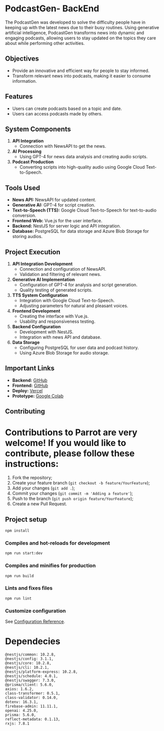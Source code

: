 # PodcastGen- BackEnd

The PodcastGen was developed to solve the difficulty people have in keeping up with the latest news due to their busy routines. Using generative artificial intelligence, PodcastGen transforms news into dynamic and engaging podcasts, allowing users to stay updated on the topics they care about while performing other activities.

## Objectives
- Provide an innovative and efficient way for people to stay informed.
- Transform relevant news into podcasts, making it easier to consume information.

## Features
- Users can create podcasts based on a topic and date.
- Users can access podcasts made by others.

## System Components
1. **API Integration**
   - Connection with NewsAPI to get the news.
2. **AI Processing**
   - Using GPT-4 for news data analysis and creating audio scripts.
3. **Podcast Production**
   - Converting scripts into high-quality audio using Google Cloud Text-to-Speech.

## Tools Used
- **News API:** NewsAPI for updated content.
- **Generative AI:** GPT-4 for script creation.
- **Text-to-Speech (TTS):** Google Cloud Text-to-Speech for text-to-audio conversion.
- **Frontend Web:** Vue.js for the user interface.
- **Backend:** NestJS for server logic and API integration.
- **Database:** PostgreSQL for data storage and Azure Blob Storage for storing audios.

## Project Execution
1. **API Integration Development**
   - Connection and configuration of NewsAPI.
   - Validation and filtering of relevant news.
2. **Generative AI Implementation**
   - Configuration of GPT-4 for analysis and script generation.
   - Quality testing of generated scripts.
3. **TTS System Configuration**
   - Integration with Google Cloud Text-to-Speech.
   - Adjusting parameters for natural and pleasant voices.
4. **Frontend Development**
   - Creating the interface with Vue.js.
   - Usability and responsiveness testing.
5. **Backend Configuration**
   - Development with NestJS.
   - Integration with news API and database.
6. **Data Storage**
   - Configuring PostgreSQL for user data and podcast history.
   - Using Azure Blob Storage for audio storage.

## Important Links
- **Backend:** [GitHub](https://github.com/brunom764/podcast-gen-back)
- **Frontend:** [GitHub](https://github.com/laysearaujo/PodcastGen)
- **Deploy:** [Vercel](https://podcast-gen.vercel.app/)
- **Prototype:** [Google Colab](https://colab.research.google.com/drive/1N0Dcub1wpvdlZuX284SMO5G_JnABAy03)

## Contributing

# Contributions to Parrot are very welcome! If you would like to contribute, please follow these instructions:

1. Fork the repository;
2. Create your feature branch (`git checkout -b feature/YourFeature`);
3. Add your changes (`git add .`);
4. Commit your changes (`git commit -m 'Adding a feature'`);
5. Push to the branch (`git push origin feature/YourFeature`);
6. Create a new Pull Request.

## Project setup
```
npm install
```

### Compiles and hot-reloads for development
```
npm run start:dev
```

### Compiles and minifies for production
```
npm run build
```

### Lints and fixes files
```
npm run lint
```

### Customize configuration
See [Configuration Reference](https://cli.vuejs.org/config/).


# Dependecies

	@nestjs/common: 10.2.8,
	@nestjs/config: 3.1.1,
	@nestjs/core: 10.2.8,
	@nestjs/cli: 10.2.1,
	@nestjs/platform-express: 10.2.8,
	@nestjs/schedule: 4.0.1,
	@nestjs/swagger: 7.3.0,
	@prisma/client: 5.6.0,
	axios: 1.6.2,
	class-transformer: 0.5.1,
	class-validator: 0.14.0,
	dotenv: 16.3.1,
	firebase-admin: 11.11.1,
	openai: 4.25.0,
	prisma: 5.6.0,
	reflect-metadata: 0.1.13,
	rxjs: 7.8.1


